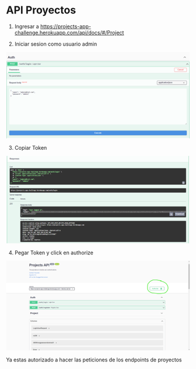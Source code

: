 # API Proyectos

1) Ingresar a https://projects-app-challenge.herokuapp.com/api/docs/#/Project

2) Iniciar sesion como usuario admin
<img src="assets/1.png" width="800">

3) Copiar Token
<img src="assets/2.png" width="800">

4) Pegar Token y click en authorize
<img src="assets/3.png" width="800">

Ya  estas autorizado a hacer las peticiones de los endpoints de proyectos
